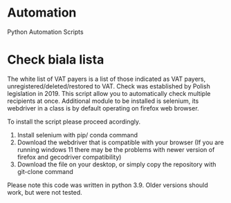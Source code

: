 # Automation
Python Automation Scripts

#  Check biala lista
The white list of VAT payers is a list of those indicated as VAT payers, unregistered/deleted/restored to VAT. Check was established by Polish legislation in 2019. This script allow you to automatically check multiple recipients at once. Additional module to be installed is selenium, its webdriver in a class is by default operating on firefox web browser.

To install the script please proceed acordingly.

1. Install selenium with pip/ conda command
2. Download the webdriver that is compatible with your browser
   (If you are running windows 11 there may be the problems with newer version of firefox and gecodriver compatibility)
4. Download the file on your desktop, or simply copy the repository with git-clone command

Please note this code was written in python 3.9. Older versions should work, but were not tested.
